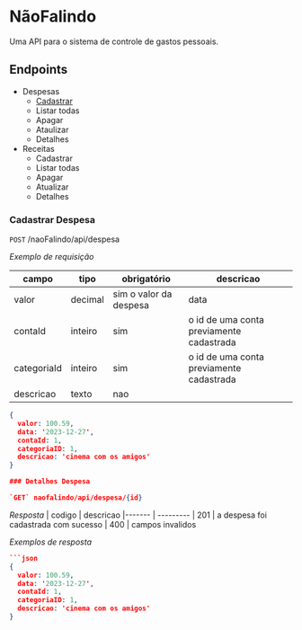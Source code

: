 # NãoFalindo

Uma API para o sistema de controle de gastos pessoais.

## Endpoints

- Despesas
  - [Cadastrar](#cadastrar-despesa)
  - Listar todas
  - Apagar
  - Ataulizar
  - Detalhes
- Receitas
  - Cadastrar
  - Listar todas
  - Apagar
  - Atualizar
  - Detalhes

### Cadastrar Despesa
`POST` /naoFalindo/api/despesa

*Exemplo de requisição*

| campo | tipo | obrigatório | descricao 
|-------|------|-------------|-----------
|valor|decimal|sim o valor da despesa|data|data|sim a data da despesa|
contaId|inteiro|sim| o id de uma conta previamente cadastrada 
categoriaId|inteiro|sim| o id de uma conta previamente cadastrada
descricao|texto|nao| 

```json
{ 
  valor: 100.59,
  data: '2023-12-27',
  contaId: 1, 
  categoriaID: 1,
  descricao: 'cinema com os amigos'
}

### Detalhes Despesa

`GET` naofalindo/api/despesa/{id} 

``` 
*Resposta*
| codigo | descricao
|------- | ---------
| 201 | a despesa foi cadastrada com sucesso
| 400 | campos invalidos

*Exemplos de resposta*
```json
```json
{ 
  valor: 100.59,
  data: '2023-12-27',
  contaId: 1, 
  categoriaID: 1,
  descricao: 'cinema com os amigos'
}
```